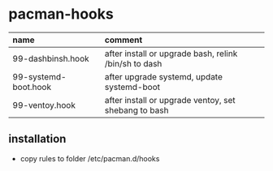 # pacman-hooks

| name                 | comment                                               |
| :------------------- | :---------------------------------------------------- |
| 99-dashbinsh.hook    | after install or upgrade bash, relink /bin/sh to dash |
| 99-systemd-boot.hook | after upgrade systemd, update systemd-boot            |
| 99-ventoy.hook       | after install or upgrade ventoy, set shebang to bash  |

## installation

- copy rules to folder /etc/pacman.d/hooks
